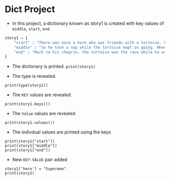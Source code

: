 # Dict Project

- In this project, a dictionary known as story1 is created with key values of `middle`, `start`, `end`.

```python
story1 = {
    "start" : "There was once a hare who was friends with a tortoise. One day, he challenged the tortoise to a race. Seeing how slow the tortoise was going, the hare thought he’ll win this easily.",
    "middle" : "So he took a nap while the tortoise kept on going. When the hare woke up, he saw that the tortoise was already at the finish line.",
    "end" : "Much to his chagrin, the tortoise won the race while he was busy sleeping."
}
```

- The dictionary is printed.
`print(story1)`
  
- The type is revealed.

`print(type(story1))`

- The `KEY` values are revealed.

`print(story1.keys())`
  
- The `Value` values are revealed.

`print(story1.values())`

- The indivdual values are printed using the keys
```
print(story1["start"])
print(story1["middle"])
print(story1["end"])
```

- New `KEY-VALUE` pair added
```
story1['hero'] = "Superman"
print(story1)
```